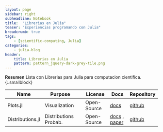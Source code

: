 ```yaml
---
layout: page
sidebar: right
subheadline: Notebook
title:  "Librerias en Julia"
teaser: "Experiencias programando con Julia"
breadcrumb: true
tags:
    - [scientific-computing, Julia]
categories:
    - julia-blog
header:
    title: Librerias en Julia
    pattern: pattern_jquery-dark-grey-tile.png
---
```


**Resumen**
Lista con Librerias para Julia para computacion cientifica.
{:.smallblock}


| Name 		| Purpose            |             | License      |	Docs | Repository |
| ----------| ------------------ | ----------- | ------------ | -----| ---------- |
|Plots.jl 	| Visualization     |              | Open-Source  | [docs](http://docs.juliaplots.org/latest/) | [github](https://github.com/JuliaPlots/Plots.jl) |
|Distributions.jl 	| Distributions Probab.     |              | Open-Source  | [docs](https://juliastats.github.io/Distributions.jl/stable/) , [paper](https://arxiv.org/abs/1907.08611) | [github](https://github.com/JuliaStats/Distributions.jl) |




